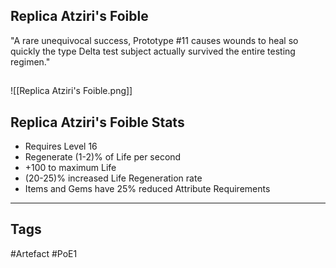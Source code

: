 ## Replica Atziri's Foible
"A rare unequivocal success, Prototype #11 causes wounds to heal so quickly
the type Delta test subject actually survived the entire testing regimen."
##
![[Replica Atziri's Foible.png]]
## Replica Atziri's Foible Stats
- Requires Level 16
- Regenerate (1-2)% of Life per second
- +100 to maximum Life
- (20-25)% increased Life Regeneration rate
- Items and Gems have 25% reduced Attribute Requirements


---
## Tags
#Artefact
#PoE1
